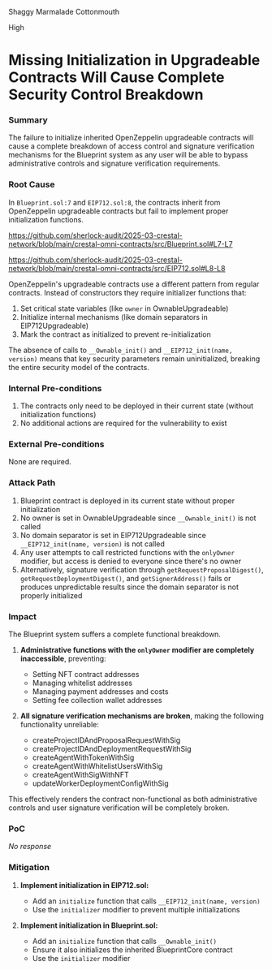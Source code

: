 Shaggy Marmalade Cottonmouth

High

# Missing Initialization in Upgradeable Contracts Will Cause Complete Security Control Breakdown

### Summary

The failure to initialize inherited OpenZeppelin upgradeable contracts will cause a complete breakdown of access control and signature verification mechanisms for the Blueprint system as any user will be able to bypass administrative controls and signature verification requirements.

### Root Cause

In `Blueprint.sol:7` and `EIP712.sol:8`, the contracts inherit from OpenZeppelin upgradeable contracts but fail to implement proper initialization functions.

https://github.com/sherlock-audit/2025-03-crestal-network/blob/main/crestal-omni-contracts/src/Blueprint.sol#L7-L7

https://github.com/sherlock-audit/2025-03-crestal-network/blob/main/crestal-omni-contracts/src/EIP712.sol#L8-L8

OpenZeppelin's upgradeable contracts use a different pattern from regular contracts. Instead of constructors they require initializer functions that:

1. Set critical state variables (like `owner` in OwnableUpgradeable)
2. Initialize internal mechanisms (like domain separators in EIP712Upgradeable)
3. Mark the contract as initialized to prevent re-initialization

The absence of calls to `__Ownable_init()` and `__EIP712_init(name, version)` means that key security parameters remain uninitialized, breaking the entire security model of the contracts.

### Internal Pre-conditions

1. The contracts only need to be deployed in their current state (without initialization functions)
2. No additional actions are required for the vulnerability to exist 

### External Pre-conditions

None are required.

### Attack Path

1. Blueprint contract is deployed in its current state without proper initialization
2. No owner is set in OwnableUpgradeable since `__Ownable_init()` is not called
3. No domain separator is set in EIP712Upgradeable since `__EIP712_init(name, version)` is not called
4. Any user attempts to call restricted functions with the `onlyOwner` modifier, but access is denied to everyone since there's no owner
5. Alternatively, signature verification through `getRequestProposalDigest()`, `getRequestDeploymentDigest()`, and `getSignerAddress()` fails or produces unpredictable results since the domain separator is not properly initialized

### Impact

The Blueprint system suffers a complete functional breakdown.

1. **Administrative functions with the `onlyOwner` modifier are completely inaccessible**, preventing:
    
    - Setting NFT contract addresses
    - Managing whitelist addresses
    - Managing payment addresses and costs
    - Setting fee collection wallet addresses
    
2. **All signature verification mechanisms are broken**, making the following functionality unreliable:
    
    - createProjectIDAndProposalRequestWithSig
    - createProjectIDAndDeploymentRequestWithSig
    - createAgentWithTokenWithSig
    - createAgentWithWhitelistUsersWithSig
    - createAgentWithSigWithNFT
    - updateWorkerDeploymentConfigWithSig

This effectively renders the contract non-functional as both administrative controls and user signature verification will be completely broken.

### PoC

_No response_

### Mitigation

1. **Implement initialization in EIP712.sol:**
    
    - Add an `initialize` function that calls `__EIP712_init(name, version)`
    - Use the `initializer` modifier to prevent multiple initializations
2. **Implement initialization in Blueprint.sol:**
    
    - Add an `initialize` function that calls `__Ownable_init()`
    - Ensure it also initializes the inherited BlueprintCore contract
    - Use the `initializer` modifier

   

